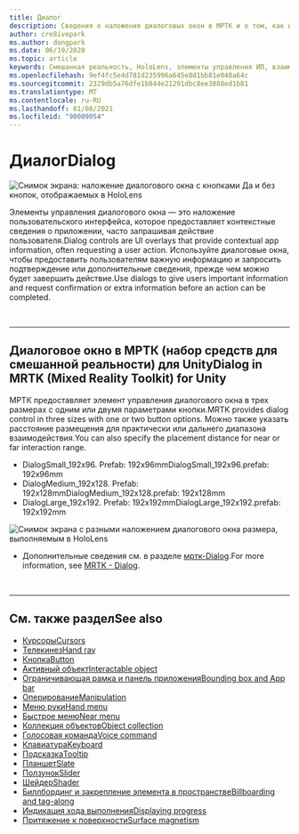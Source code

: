 ```yaml
---
title: Диалог
description: Сведения о наложения диалоговых окон в МРТК и о том, как их использовать в приложениях смешанной реальности.
author: cre8ivepark
ms.author: dongpark
ms.date: 06/19/2020
ms.topic: article
keywords: Смешанная реальность, HoloLens, элементы управления ИП, взаимодействие, Пользовательский интерфейс, UX, проектирование UX, пространственный пользовательский интерфейс, пространственное взаимодействие, трехмерный Пользовательский интерфейс, трехмерный UI, гарнитура смешанной реальности, гарнитура Windows Mixed, гарнитура виртуальной реальности, HoloLens, МРТК, набор средств смешанной реальности
ms.openlocfilehash: 9ef4fc5e4d781d235996a645e8d1bb81e040a64c
ms.sourcegitcommit: 2329db5a76dfe1b844e21291dbc8ee3888ed1b81
ms.translationtype: MT
ms.contentlocale: ru-RU
ms.lasthandoff: 01/08/2021
ms.locfileid: "98009054"
---
```

# <a name="dialog"></a><span data-ttu-id="ea562-104">Диалог</span><span class="sxs-lookup"><span data-stu-id="ea562-104">Dialog</span></span>

![Снимок экрана: наложение диалогового окна с кнопками Да и без кнопок, отображаемых в HoloLens](images/MRTK_UX_Dialog.jpg)

<span data-ttu-id="ea562-106">Элементы управления диалогового окна — это наложение пользовательского интерфейса, которое предоставляет контекстные сведения о приложении, часто запрашивая действие пользователя.</span><span class="sxs-lookup"><span data-stu-id="ea562-106">Dialog controls are UI overlays that provide contextual app information, often requesting a user action.</span></span> <span data-ttu-id="ea562-107">Используйте диалоговые окна, чтобы предоставить пользователям важную информацию и запросить подтверждение или дополнительные сведения, прежде чем можно будет завершить действие.</span><span class="sxs-lookup"><span data-stu-id="ea562-107">Use dialogs to give users important information and request confirmation or extra information before an action can be completed.</span></span>

<br>

---

## <a name="dialog-in-mrtk-mixed-reality-toolkit-for-unity"></a><span data-ttu-id="ea562-108">Диалоговое окно в МРТК (набор средств для смешанной реальности) для Unity</span><span class="sxs-lookup"><span data-stu-id="ea562-108">Dialog in MRTK (Mixed Reality Toolkit) for Unity</span></span>
<span data-ttu-id="ea562-109">МРТК предоставляет элемент управления диалогового окна в трех размерах с одним или двумя параметрами кнопки.</span><span class="sxs-lookup"><span data-stu-id="ea562-109">MRTK provides dialog control in three sizes with one or two button options.</span></span> <span data-ttu-id="ea562-110">Можно также указать расстояние размещения для практически или дальнего диапазона взаимодействия.</span><span class="sxs-lookup"><span data-stu-id="ea562-110">You can also specify the placement distance for near or far interaction range.</span></span> 

- <span data-ttu-id="ea562-111">DialogSmall_192x96. Prefab: 192x96mm</span><span class="sxs-lookup"><span data-stu-id="ea562-111">DialogSmall_192x96.prefab: 192x96mm</span></span>
- <span data-ttu-id="ea562-112">DialogMedium_192x128. Prefab: 192x128mm</span><span class="sxs-lookup"><span data-stu-id="ea562-112">DialogMedium_192x128.prefab: 192x128mm</span></span>
- <span data-ttu-id="ea562-113">DialogLarge_192x192. Prefab: 192x192mm</span><span class="sxs-lookup"><span data-stu-id="ea562-113">DialogLarge_192x192.prefab: 192x192mm</span></span>

![Снимок экрана с разными наложением диалогового окна размера, выполняемым в HoloLens](images/MRTK_UX_Dialog_Types.jpg)


* <span data-ttu-id="ea562-115">Дополнительные сведения см. в разделе [мртк-Dialog](https://microsoft.github.io/MixedRealityToolkit-Unity/Assets/MRTK/SDK/Experimental/Dialog/README_Dialog.html).</span><span class="sxs-lookup"><span data-stu-id="ea562-115">For more information, see [MRTK - Dialog](https://microsoft.github.io/MixedRealityToolkit-Unity/Assets/MRTK/SDK/Experimental/Dialog/README_Dialog.html).</span></span>

<br>

---

## <a name="see-also"></a><span data-ttu-id="ea562-116">См. также раздел</span><span class="sxs-lookup"><span data-stu-id="ea562-116">See also</span></span>

* [<span data-ttu-id="ea562-117">Курсоры</span><span class="sxs-lookup"><span data-stu-id="ea562-117">Cursors</span></span>](cursors.md)
* [<span data-ttu-id="ea562-118">Телекинез</span><span class="sxs-lookup"><span data-stu-id="ea562-118">Hand ray</span></span>](point-and-commit.md)
* [<span data-ttu-id="ea562-119">Кнопка</span><span class="sxs-lookup"><span data-stu-id="ea562-119">Button</span></span>](button.md)
* [<span data-ttu-id="ea562-120">Активный объект</span><span class="sxs-lookup"><span data-stu-id="ea562-120">Interactable object</span></span>](interactable-object.md)
* [<span data-ttu-id="ea562-121">Ограничивающая рамка и панель приложения</span><span class="sxs-lookup"><span data-stu-id="ea562-121">Bounding box and App bar</span></span>](app-bar-and-bounding-box.md)
* [<span data-ttu-id="ea562-122">Оперирование</span><span class="sxs-lookup"><span data-stu-id="ea562-122">Manipulation</span></span>](direct-manipulation.md)
* [<span data-ttu-id="ea562-123">Меню руки</span><span class="sxs-lookup"><span data-stu-id="ea562-123">Hand menu</span></span>](hand-menu.md)
* [<span data-ttu-id="ea562-124">Быстрое меню</span><span class="sxs-lookup"><span data-stu-id="ea562-124">Near menu</span></span>](near-menu.md)
* [<span data-ttu-id="ea562-125">Коллекция объектов</span><span class="sxs-lookup"><span data-stu-id="ea562-125">Object collection</span></span>](object-collection.md)
* [<span data-ttu-id="ea562-126">Голосовая команда</span><span class="sxs-lookup"><span data-stu-id="ea562-126">Voice command</span></span>](voice-input.md)
* [<span data-ttu-id="ea562-127">Клавиатура</span><span class="sxs-lookup"><span data-stu-id="ea562-127">Keyboard</span></span>](keyboard.md)
* [<span data-ttu-id="ea562-128">Подсказка</span><span class="sxs-lookup"><span data-stu-id="ea562-128">Tooltip</span></span>](tooltip.md)
* [<span data-ttu-id="ea562-129">Планшет</span><span class="sxs-lookup"><span data-stu-id="ea562-129">Slate</span></span>](slate.md)
* [<span data-ttu-id="ea562-130">Ползунок</span><span class="sxs-lookup"><span data-stu-id="ea562-130">Slider</span></span>](slider.md)
* [<span data-ttu-id="ea562-131">Шейдер</span><span class="sxs-lookup"><span data-stu-id="ea562-131">Shader</span></span>](shader.md)
* [<span data-ttu-id="ea562-132">Биллбординг и закрепление элемента в пространстве</span><span class="sxs-lookup"><span data-stu-id="ea562-132">Billboarding and tag-along</span></span>](billboarding-and-tag-along.md)
* [<span data-ttu-id="ea562-133">Индикация хода выполнения</span><span class="sxs-lookup"><span data-stu-id="ea562-133">Displaying progress</span></span>](progress.md)
* [<span data-ttu-id="ea562-134">Притяжение к поверхности</span><span class="sxs-lookup"><span data-stu-id="ea562-134">Surface magnetism</span></span>](surface-magnetism.md)
